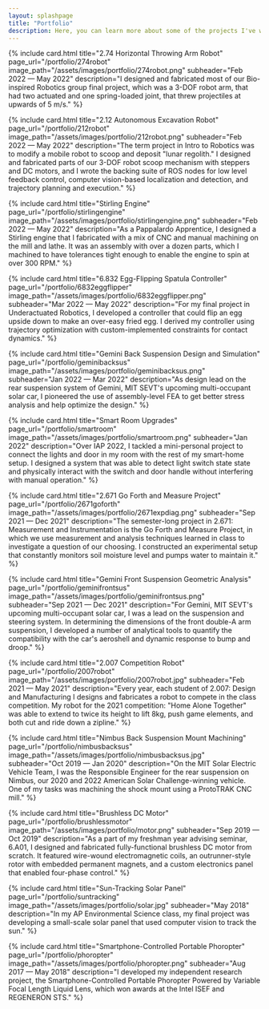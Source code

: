 ```yaml
---
layout: splashpage
title: "Portfolio"
description: Here, you can learn more about some of the projects I've worked on for engineering teams and classes, as well as my personal projects.
---
```


{% include card.html
    title="2.74 Horizontal Throwing Arm Robot"
    page_url="/portfolio/274robot"
    image_path="/assets/images/portfolio/274robot.png"
    subheader="Feb 2022 — May 2022"
    description="I designed and fabricated most of our Bio-inspired Robotics group final project, which was a 3-DOF robot arm, that had two actuated and one spring-loaded joint, that threw projectiles at upwards of 5 m/s."
%}

{% include card.html
    title="2.12 Autonomous Excavation Robot"
    page_url="/portfolio/212robot"
    image_path="/assets/images/portfolio/212robot.png"
    subheader="Feb 2022 — May 2022"
    description="The term project in Intro to Robotics was to modify a mobile robot to scoop and deposit \"lunar regolith.\" I designed and fabricated parts of our 3-DOF robot scoop mechanism with steppers and DC motors, and I wrote the backing suite of ROS nodes for low level feedback control, computer vision-based localization and detection, and trajectory planning and execution."
%}

{% include card.html
    title="Stirling Engine"
    page_url="/portfolio/stirlingengine"
    image_path="/assets/images/portfolio/stirlingengine.png"
    subheader="Feb 2022 — May 2022"
    description="As a Pappalardo Apprentice, I designed a Stirling engine that I fabricated with a mix of CNC and manual machining on the mill and lathe. It was an assembly with over a dozen parts, which I machined to have tolerances tight enough to enable the engine to spin at over 300 RPM."
%}

{% include card.html
    title="6.832 Egg-Flipping Spatula Controller"
    page_url="/portfolio/6832eggflipper"
    image_path="/assets/images/portfolio/6832eggflipper.png"
    subheader="Mar 2022 — May 2022"
    description="For my final project in Underactuated Robotics, I developed a controller that could flip an egg upside down to make an over-easy fried egg. I derived my controller using trajectory optimization with custom-implemented constraints for contact dynamics."
%}

{% include card.html
    title="Gemini Back Suspension Design and Simulation"
    page_url="/portfolio/geminibacksus"
    image_path="/assets/images/portfolio/geminibacksus.png"
    subheader="Jan 2022 — Mar 2022"
    description="As design lead on the rear suspension system of Gemini, MIT SEVT's upcoming multi-occupant solar car, I pioneered the use of assembly-level FEA to get better stress analysis and help optimize the design."
%}

{% include card.html
    title="Smart Room Upgrades"
    page_url="/portfolio/smartroom"
    image_path="/assets/images/portfolio/smartroom.png"
    subheader="Jan 2022"
    description="Over IAP 2022, I tackled a mini-personal project to connect the lights and door in my room with the rest of my smart-home setup. I designed a system that was able to detect light switch state state and physically interact with the switch and door handle without interfering with manual operation."
%}

{% include card.html
    title="2.671 Go Forth and Measure Project"
    page_url="/portfolio/2671goforth"
    image_path="/assets/images/portfolio/2671expdiag.png"
    subheader="Sep 2021 — Dec 2021"
    description="The semester-long project in 2.671: Measurement and Instrumentation is the Go Forth and Measure Project, in which we use measurement and analysis techniques learned in class to investigate a question of our choosing. I constructed an experimental setup that constantly monitors soil moisture level and pumps water to maintain it."
%}

{% include card.html
    title="Gemini Front Suspension Geometric Analysis"
    page_url="/portfolio/geminifrontsus"
    image_path="/assets/images/portfolio/geminifrontsus.png"
    subheader="Sep 2021 — Dec 2021"
    description="For Gemini, MIT SEVT's upcoming multi-occupant solar car, I was a lead on the suspension and steering system. In determining the dimensions of the front double-A arm suspension, I developed a number of analytical tools to quantify the compatibility with the car's aeroshell and dynamic response to bump and droop."
%}

{% include card.html
    title="2.007 Competition Robot"
    page_url="/portfolio/2007robot"
    image_path="/assets/images/portfolio/2007robot.jpg"
    subheader="Feb 2021 — May 2021"
    description="Every year, each student of 2.007: Design and Manufacturing I designs and fabricates a robot to compete in the class competition. My robot for the 2021 competition: \"Home Alone Together\" was able to extend to twice its height to lift 8kg, push game elements, and both cut and ride down a zipline."
%}

{% include card.html
    title="Nimbus Back Suspension Mount Machining"
    page_url="/portfolio/nimbusbacksus"
    image_path="/assets/images/portfolio/nimbusbacksus.jpg"
    subheader="Oct 2019 — Jan 2020"
    description="On the MIT Solar Electric Vehicle Team, I was the Responsible Engineer for the rear suspension on Nimbus, our 2020 and 2022 American Solar Challenge-winning vehicle. One of my tasks was machining the shock mount using a ProtoTRAK CNC mill."
%}

{% include card.html
    title="Brushless DC Motor"
    page_url="/portfolio/brushlessmotor"
    image_path="/assets/images/portfolio/motor.png"
    subheader="Sep 2019 — Oct 2019"
    description="As a part of my freshman year advising seminar, 6.A01, I designed and fabricated fully-functional brushless DC motor from scratch. It featured wire-wound electromagnetic coils, an outrunner-style rotor with embedded permanent magnets, and a custom electronics panel that enabled four-phase control."
%}

{% include card.html
    title="Sun-Tracking Solar Panel"
    page_url="/portfolio/suntracking"
    image_path="/assets/images/portfolio/solar.jpg"
    subheader="May 2018"
    description="In my AP Environmental Science class, my final project was developing a small-scale solar panel that used computer vision to track the sun."
%}

{% include card.html
    title="Smartphone-Controlled Portable Phoropter"
    page_url="/portfolio/phoropter"
    image_path="/assets/images/portfolio/phoropter.png"
    subheader="Aug 2017 — May 2018"
    description="I developed my independent research project, the Smartphone-Controlled Portable Phoropter Powered by Variable Focal Length Liquid Lens, which won awards at the Intel ISEF and REGENERON STS."
%}

<!-- {% include card.html
    title="NarwhalDashboard"
    page_url="/portfolio/narwhaldashboard"
    image_path="/assets/images/portfolio/nardash.png"
    subheader="Aug 2018 — Jun 2019"
    description="I developed a custom, web-socket based web dashboard for robot communication as Head of Controls on my FIRST Robotics Competition Team."
%} -->

<!-- {% include card.html
    title="FRC Team 3128's Website"
    page_url="/portfolio/frc3128website"
    image_path="/assets/images/portfolio/team3128.png"
    subheader="Mar 2016 — Jun 2019"
    description="I built and maintained the website for my high school's FIRST Robotics Competition team from scratch in HTML/CSS/JS using Jekyll."
%} -->